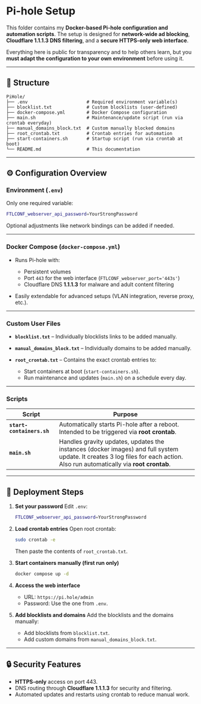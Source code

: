 # Pi-hole Setup

This folder contains my **Docker-based Pi-hole configuration and automation scripts**.
The setup is designed for **network-wide ad blocking**, **Cloudflare 1.1.1.3 DNS filtering**, and a **secure HTTPS-only web interface**.

Everything here is public for transparency and to help others learn, but you **must adapt the configuration to your own environment** before using it.

---

## 📂 Structure

```
PiHole/
├── .env                      # Required environment variable(s)
├── blocklist.txt             # Custom blocklists (user-defined)
├── docker-compose.yml        # Docker Compose configuration
├── main.sh                   # Maintenance/update script (run via crontab everyday)
├── manual_domains_block.txt  # Custom manually blocked domains
├── root_crontab.txt          # Crontab entries for automation
├── start-containers.sh       # Startup script (run via crontab at boot)
└── README.md                 # This documentation
```

---

## ⚙️ Configuration Overview

### **Environment (`.env`)**

Only one required variable:

```bash
FTLCONF_webserver_api_password=YourStrongPassword
```

Optional adjustments like network bindings can be added if needed.

---

### **Docker Compose (`docker-compose.yml`)**

* Runs Pi-hole with:

  * Persistent volumes
  * Port `443` for the web interface (`FTLCONF_webserver_port='443s'`)
  * Cloudflare DNS **1.1.1.3** for malware and adult content filtering
* Easily extendable for advanced setups (VLAN integration, reverse proxy, etc.).

---

### **Custom User Files**

* **`blocklist.txt`** – Individually blocklists links to be added manually.
* **`manual_domains_block.txt`** – Individually domains to be added manually.
* **`root_crontab.txt`** – Contains the exact crontab entries to:

  * Start containers at boot (`start-containers.sh`).
  * Run maintenance and updates (`main.sh`) on a schedule every day.

---

### **Scripts**

| Script                    | Purpose                                                                                     |
| ------------------------- | ------------------------------------------------------------------------------------------- |
| **`start-containers.sh`** | Automatically starts Pi-hole after a reboot. Intended to be triggered via **root crontab**. |
| **`main.sh`**             | Handles gravity updates, updates the instances (docker images) and full system update. It creates 3 log files for each action. Also run automatically via **root crontab**.     |

---

## 🚀 Deployment Steps

1. **Set your password**
   Edit `.env`:

   ```bash
   FTLCONF_webserver_api_password=YourStrongPassword
   ```

2. **Load crontab entries**
   Open root crontab:

   ```bash
   sudo crontab -e
   ```

   Then paste the contents of `root_crontab.txt`.

3. **Start containers manually (first run only)**

   ```bash
   docker compose up -d
   ```

4. **Access the web interface**

   * URL: `https://pi.hole/admin`
   * Password: Use the one from `.env`.

5. **Add blocklists and domains**
   Add the blocklists and the domains manually:
   * Add blocklists from `blocklist.txt`.
   * Add custom domains from `manual_domains_block.txt`.

---

## 🔒 Security Features

* **HTTPS-only** access on port 443.
* DNS routing through **Cloudflare 1.1.1.3** for security and filtering.
* Automated updates and restarts using crontab to reduce manual work.
